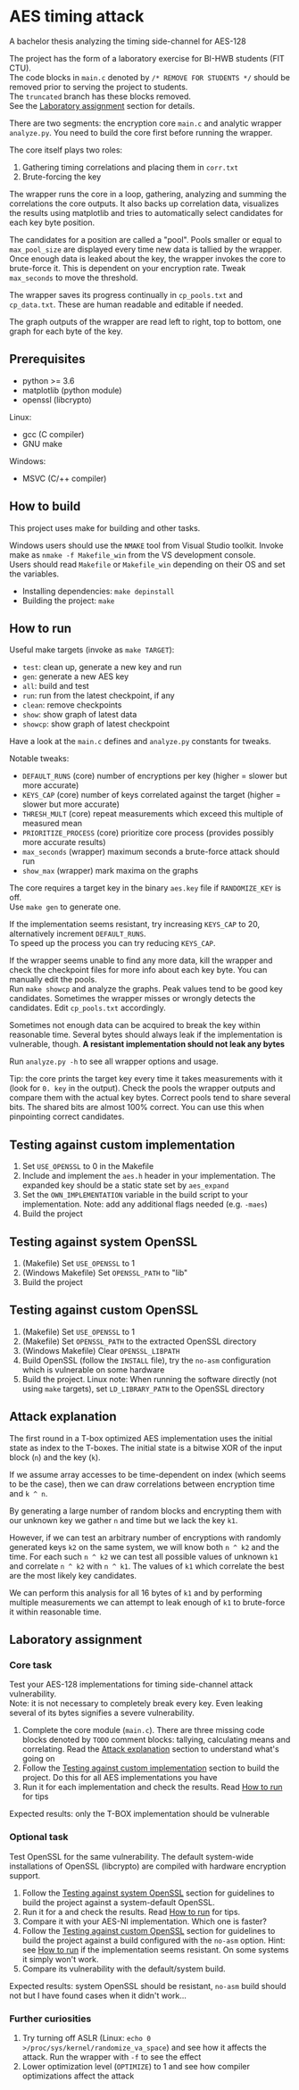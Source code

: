 # AES timing attack

A bachelor thesis analyzing the timing side-channel for AES-128

The project has the form of a laboratory exercise for BI-HWB students (FIT CTU).\
The code blocks in `main.c` denoted by `/* REMOVE FOR STUDENTS */` should be removed prior to serving the project to students. \
The `truncated` branch has these blocks removed. \
See the [Laboratory assignment](#laboratory-assignment) section for details.

There are two segments: the encryption core `main.c` and analytic wrapper `analyze.py`.
You need to build the core first before running the wrapper.

The core itself plays two roles:
1. Gathering timing correlations and placing them in `corr.txt`
2. Brute-forcing the key

The wrapper runs the core in a loop, gathering, analyzing and summing the correlations the core outputs. It also backs up correlation data, visualizes the results using matplotlib and tries to automatically select candidates for each key byte position.

The candidates for a position are called a "pool". Pools smaller or equal to `max_pool_size` are displayed every time new data is tallied by the wrapper. Once enough data is leaked about the key, the wrapper invokes the core to brute-force it. This is dependent on your encryption rate. Tweak `max_seconds` to move the threshold.

The wrapper saves its progress continually in `cp_pools.txt` and `cp_data.txt`. These are human readable and editable if needed.

The graph outputs of the wrapper are read left to right, top to bottom, one graph for each byte of the key.

## Prerequisites
* python >= 3.6
* matplotlib (python module)
* openssl (libcrypto)

Linux:
* gcc (C compiler)
* GNU make

Windows:
* MSVC (C/++ compiler)


## How to build
This project uses make for building and other tasks.

Windows users should use the `NMAKE` tool from Visual Studio toolkit.
Invoke make as `nmake -f Makefile_win` from the VS development console.\
Users should read `Makefile` or `Makefile_win` depending on their OS and set the variables.

* Installing dependencies: `make depinstall`
* Building the project: `make`

## How to run
Useful make targets (invoke as `make TARGET`):
* `test`: clean up, generate a new key and run
* `gen`: generate a new AES key
* `all`: build and test
* `run`: run from the latest checkpoint, if any
* `clean`: remove checkpoints
* `show`: show graph of latest data
* `showcp`: show graph of latest checkpoint

Have a look at the `main.c` defines and `analyze.py` constants for tweaks.

Notable tweaks:
* `DEFAULT_RUNS` (core) number of encryptions per key (higher = slower but more accurate)
* `KEYS_CAP` (core) number of keys correlated against the target (higher = slower but more accurate)
* `THRESH_MULT` (core) repeat measurements which exceed this multiple of measured mean
* `PRIORITIZE_PROCESS` (core) prioritize core process (provides possibly more accurate results)
* `max_seconds` (wrapper) maximum seconds a brute-force attack should run
* `show_max` (wrapper) mark maxima on the graphs

The core requires a target key in the binary `aes.key` file if `RANDOMIZE_KEY` is off. \
Use `make gen` to generate one.

If the implementation seems resistant, try increasing `KEYS_CAP` to 20, alternatively increment `DEFAULT_RUNS`.\
To speed up the process you can try reducing `KEYS_CAP`.

If the wrapper seems unable to find any more data, kill the wrapper and check the checkpoint files for more info about each key byte.
You can manually edit the pools. \
Run `make showcp` and analyze the graphs.
Peak values tend to be good key candidates. Sometimes the wrapper misses or wrongly detects the candidates. Edit `cp_pools.txt` accordingly.

Sometimes not enough data can be acquired to break the key within reasonable time. Several bytes should always leak if the implementation is vulnerable, though.
**A resistant implementation should not leak any bytes**

Run `analyze.py -h` to see all wrapper options and usage.

Tip: the core prints the target key every time it takes measurements with it (look for `0. key` in the output). Check the pools the wrapper outputs and compare them with the actual key bytes. Correct pools tend to share several bits. The shared bits are almost 100% correct. You can use this when pinpointing correct candidates.

## Testing against custom implementation
1. Set `USE_OPENSSL` to 0 in the Makefile
2. Include and implement the `aes.h` header in your implementation. The expanded key should be a static state set by `aes_expand`
3. Set the `OWN_IMPLEMENTATION` variable in the build script to your implementation. Note: add any additional flags needed (e.g. `-maes`)
4. Build the project

## Testing against system OpenSSL
1. (Makefile) Set `USE_OPENSSL` to 1
2. (Windows Makefile) Set `OPENSSL_PATH` to "lib"
3. Build the project

## Testing against custom OpenSSL
1. (Makefile) Set `USE_OPENSSL` to 1
2. (Makefile) Set `OPENSSL_PATH` to the extracted OpenSSL directory
3. (Windows Makefile) Clear `OPENSSL_LIBPATH`
4. Build OpenSSL (follow the `INSTALL` file), try the `no-asm` configuration which is vulnerable on some hardware
5. Build the project. Linux note: When running the software directly (not using `make` targets), set `LD_LIBRARY_PATH` to the OpenSSL directory

## Attack explanation

The first round in a T-box optimized AES implementation uses the initial state as index to the T-boxes. The initial state is a bitwise XOR of the input block (`n`) and the key (`k`).

If we assume array accesses to be time-dependent on index (which seems to be the case), then we can draw correlations between encryption time and `k ^ n`.

By generating a large number of random blocks and encrypting them with our unknown key we gather `n` and time but we lack the key `k1`.

However, if we can test an arbitrary number of encryptions with randomly generated keys `k2` on the same system, we will know both `n ^ k2` and the time. For each such `n ^ k2` we can test all possible values of unknown `k1` and correlate `n ^ k2` with `n ^ k1`.
The values of `k1` which correlate the best are the most likely key candidates.

We can perform this analysis for all 16 bytes of `k1` and by performing multiple measurements we can attempt to leak enough of `k1` to brute-force it within reasonable time.

## Laboratory assignment
### Core task
Test your AES-128 implementations for timing side-channel attack vulnerability. \
Note: it is not necessary to completely break every key. Even leaking several of its bytes signifies a severe vulnerability.
1. Complete the core module (`main.c`). There are three missing code blocks denoted by `TODO` comment blocks: tallying, calculating means and correlating.
Read the [Attack explanation](#attack-explanation) section to understand what's going on
2. Follow the [Testing against custom implementation](#testing-against-custom-implementation) section to build the project. Do this for all AES implementations you have
3. Run it for each implementation and check the results. Read [How to run](#how-to-run) for tips

Expected results: only the T-BOX implementation should be vulnerable

### Optional task
Test OpenSSL for the same vulnerability. The default system-wide installations of OpenSSL (libcrypto) are compiled with hardware encryption support.
1. Follow the [Testing against system OpenSSL](#testing-against-system-openssl) section for guidelines to build the project against a system-default OpenSSL.
2. Run it for a and check the results. Read [How to run](#how-to-run) for tips.
3. Compare it with your AES-NI implementation. Which one is faster?
4. Follow the [Testing against custom OpenSSL](#testing-against-custom-openssl) section for guidelines to build the project against a build configured with the `no-asm` option.
 Hint: see [How to run](#how-to-run) if the implementation seems resistant. On some systems it simply won't work.
5. Compare its vulnerability with the default/system build.


Expected results: system OpenSSL should be resistant, `no-asm` build should not but I have found cases when it didn't work...

### Further curiosities
1. Try turning off ASLR (Linux: `echo 0 >/proc/sys/kernel/randomize_va_space`) and see how it affects the attack. Run the wrapper with `-f` to see the effect
2. Lower optimization level (`OPTIMIZE`) to 1 and see how compiler optimizations affect the attack
